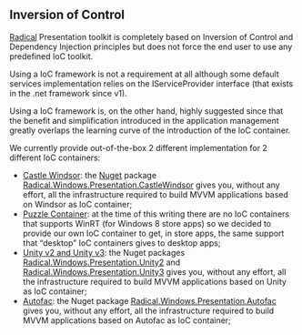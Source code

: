 ## Inversion of Control

[Radical](https://github.com/RadicalFx/radical) Presentation toolkit is completely based on Inversion of Control and Dependency Injection principles but does not force the end user to use any predefined IoC toolkit.

Using a IoC framework is not a requirement at all although some default services implementation relies on the IServiceProvider interface \(that exists in the .net framework since v1\).

Using a IoC framework is, on the other hand, highly suggested since that the benefit and simplification introduced in the application management greatly overlaps the learning curve of the introduction of the IoC container.

We currently provide out-of-the-box 2 different implementation for 2 different IoC containers:

* [Castle Windsor](//ioc/windsor.md): the [Nuget](http://nuget.org/) package [Radical.Windows.Presentation.CastleWindsor](http://nuget.org/packages/Radical.Windows.Presentation.CastleWindsor) gives you, without any effort, all the infrastructure required to build MVVM applications based on Windsor as IoC container;
* [Puzzle Container](//ioc/puzzle.md): at the time of this writing there are no IoC containers that supports WinRT \(for Windows 8 store apps\) so we decided to provide our own IoC container to get, in store apps, the same support that “desktop” IoC containers gives to desktop apps;
* [Unity v2 and Unity v3](//ioc/unity.md): the Nuget packages [Radical.Windows.Presentation.Unity2](http://nuget.org/packages/Radical.Windows.Presentation.Unity2) and [Radical.Windows.Presentation.Unity3](http://nuget.org/packages/Radical.Windows.Presentation.Unity3) gives you, without any effort, all the infrastructure required to build MVVM applications based on Unity as IoC container;
* [Autofac](//ioc/autofac.md): the Nuget package [Radical.Windows.Presentation.Autofac](http://nuget.org/packages/Radical.Windows.Presentation.Autofac) gives you, without any effort, all the infrastructure required to build MVVM applications based on Autofac as IoC container;




